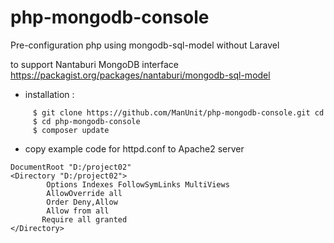 # php-mongodb-console
Pre-configuration php using mongodb-sql-model without Laravel 

to support Nantaburi  MongoDB interface  https://packagist.org/packages/nantaburi/mongodb-sql-model
 - installation :
 ````
      $ git clone https://github.com/ManUnit/php-mongodb-console.git cd 
      $ cd php-mongodb-console
      $ composer update
````
- copy example  code for httpd.conf to Apache2 server 

````
DocumentRoot "D:/project02" 
<Directory "D:/project02">
        Options Indexes FollowSymLinks MultiViews
        AllowOverride all
        Order Deny,Allow
        Allow from all
       Require all granted
</Directory>
````
